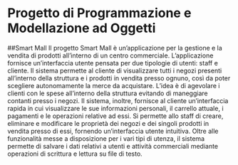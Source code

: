 # Progetto di Programmazione e Modellazione ad Oggetti
##Smart Mall
Il progetto Smart Mall è un’applicazione per la gestione e la vendita di prodotti all’interno di un centro commerciale. L’applicazione fornisce un’interfaccia utente pensata per due tipologie di utenti: staff e cliente.
Il sistema permette al cliente di visualizzare tutti i negozi presenti all’interno della struttura e i prodotti in vendita presso ognuno, così da poter scegliere autonomamente la merce da acquistare. L’idea è di agevolare i clienti con le spese all’interno della struttura evitando di maneggiare contanti presso i negozi. Il sistema, inoltre, fornisce al cliente un’interfaccia rapida in cui visualizzare le sue informazioni personali, il carrello attuale, i pagamenti e le operazioni relative ad essi. 
Si permette allo staff di creare, eliminare e modificare le proprietà dei negozi e dei singoli prodotti in vendita presso di essi, fornendo un’interfaccia utente intuitiva.
Oltre alle funzionalità messe a disposizione per i vari tipi di utenza, il sistema permette di salvare i dati relativi a utenti e attività commerciali mediante operazioni di scrittura e lettura su file di testo.
